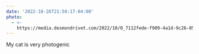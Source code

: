 ```yaml
---
date: '2022-10-26T21:50:17-04:00'
photo:
  - >-
    https://media.desmondrivet.com/2022/10/0_7112fede-f909-4a1d-9c26-052df66bfc66.jpg
---
```


My cat is very photogenic
